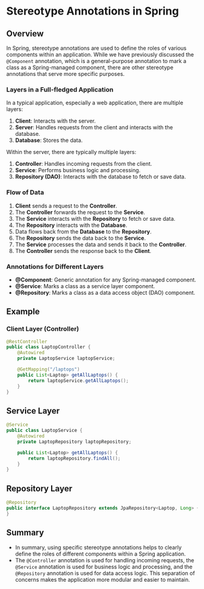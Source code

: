# Stereotype Annotations in Spring

## Overview

In Spring, stereotype annotations are used to define the roles of various components within an application. While we have previously discussed the `@Component` annotation, which is a general-purpose annotation to mark a class as a Spring-managed component, there are other stereotype annotations that serve more specific purposes.

### Layers in a Full-fledged Application

In a typical application, especially a web application, there are multiple layers:

1. **Client**: Interacts with the server.
2. **Server**: Handles requests from the client and interacts with the database.
3. **Database**: Stores the data.

Within the server, there are typically multiple layers:

1. **Controller**: Handles incoming requests from the client.
2. **Service**: Performs business logic and processing.
3. **Repository (DAO)**: Interacts with the database to fetch or save data.

### Flow of Data

1. **Client** sends a request to the **Controller**.
2. The **Controller** forwards the request to the **Service**.
3. The **Service** interacts with the **Repository** to fetch or save data.
4. The **Repository** interacts with the **Database**.
5. Data flows back from the **Database** to the **Repository**.
6. The **Repository** sends the data back to the **Service**.
7. The **Service** processes the data and sends it back to the **Controller**.
8. The **Controller** sends the response back to the **Client**.

### Annotations for Different Layers

- **@Component**: Generic annotation for any Spring-managed component.
- **@Service**: Marks a class as a service layer component.
- **@Repository**: Marks a class as a data access object (DAO) component.

## Example

### Client Layer (Controller)

```java
@RestController
public class LaptopController {
    @Autowired
    private LaptopService laptopService;

    @GetMapping("/laptops")
    public List<Laptop> getAllLaptops() {
        return laptopService.getAllLaptops();
    }
}
```

## Service Layer

```java
@Service
public class LaptopService {
    @Autowired
    private LaptopRepository laptopRepository;

    public List<Laptop> getAllLaptops() {
        return laptopRepository.findAll();
    }
}
```

## Repository Layer

```java
@Repository
public interface LaptopRepository extends JpaRepository<Laptop, Long> {
}
```

## Summary

- In summary, using specific stereotype annotations helps to clearly define the roles of different components within a Spring application.
- The `@Controller` annotation is used for handling incoming requests, the `@Service` annotation is used for business logic and processing, and the `@Repository` annotation is used for data access logic. This separation of concerns makes the application more modular and easier to maintain.
